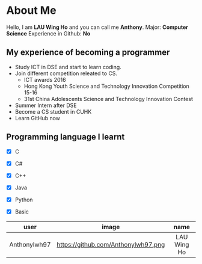 # About Me

Hello, I am __LAU Wing Ho__ and you can call me __Anthony__.
Major: __Computer Science__
Experience in Github: __No__

## My experience of becoming a programmer

 * Study ICT in DSE and start to learn coding.
 * Join different competition releated to CS.
      * ICT awards 2016
      * Hong Kong Youth Science and Technology Innovation Competition 15-16
      * 31st China Adolescents Science and Technology Innovation Contest
 * Summer Intern after DSE
 * Become a CS student in CUHK
 * Learn GitHub now
 
 ## Programming language I learnt
- [x] C
- [X] C#
- [X] C++
- [X] Java
- [X] Python
- [X] Basic


|      __user__     |           __image__                 |   __name__  |
| :---------------: |:-----------------------------------:| :----------:|
| Anthonylwh97      | https://github.com/Anthonylwh97.png | LAU Wing Ho |
